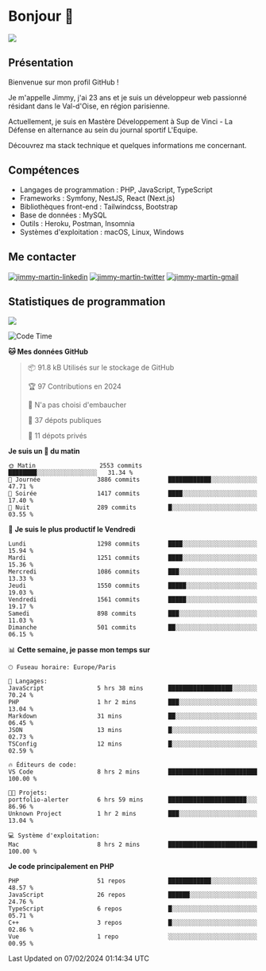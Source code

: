 # Bonjour 👋

![](https://komarev.com/ghpvc/?username=jimmy-martin&color=1a1b27)

## Présentation

Bienvenue sur mon profil GitHub !

Je m'appelle Jimmy, j'ai 23 ans et je suis un développeur web passionné résidant dans le Val-d'Oise, en région parisienne.

Actuellement, je suis en Mastère Développement à Sup de Vinci - La Défense en alternance au sein du journal sportif L'Equipe.

Découvrez ma stack technique et quelques informations me concernant.

## Compétences

- Langages de programmation : PHP, JavaScript, TypeScript
- Frameworks : Symfony, NestJS, React (Next.js)
- Bibliothèques front-end : Tailwindcss, Bootstrap
- Base de données : MySQL
- Outils : Heroku, Postman, Insomnia
- Systèmes d'exploitation : macOS, Linux, Windows

## Me contacter

<p>
<a href="https://www.linkedin.com/in/jimmy-martin-dev/" target="_blank"><img align="center" src="https://img.shields.io/badge/-LinkedIn-0077B5?style=for-the-badge&logo=Linkedin&logoColor=white" alt="jimmy-martin-linkedin"/></a>
<a href="https://twitter.com/jimmydev_" target="_blank"><img align="center" src="https://img.shields.io/badge/-Twitter-1DA1F2?style=for-the-badge&logo=Twitter&logoColor=white" alt="jimmy-martin-twitter"/></a>
<a href="mailto:jimmy.martin952@gmail.com" target="_blank"><img align="center" src="https://img.shields.io/badge/gmail-D14836?style=for-the-badge&logo=gmail&logoColor=white" alt="jimmy-martin-gmail"/></a>
</p>

## Statistiques de programmation

<a href="https://github-readme-stats.vercel.app/api/top-langs/?username=jimmy-martin&layout=compact">
  <img align="center" src="https://github-readme-stats.vercel.app/api/top-langs/?username=jimmy-martin&layout=compact"/>
</a>

<!--START_SECTION:waka-->
![Code Time](http://img.shields.io/badge/Code%20Time-1%2C946%20hrs%204%20mins-blue)

**🐱 Mes données GitHub** 

> 📦 91.8 kB Utilisés sur le stockage de GitHub 
 > 
> 🏆 97 Contributions en 2024
 > 
> 🚫 N'a pas choisi d'embaucher
 > 
> 📜 37 dépots publiques 
 > 
> 🔑 11 dépots privés 
 > 
**Je suis un 🐤 du matin** 

```text
🌞 Matin                  2553 commits        ████████░░░░░░░░░░░░░░░░░   31.34 % 
🌆 Journée                3886 commits        ████████████░░░░░░░░░░░░░   47.71 % 
🌃 Soirée                 1417 commits        ████░░░░░░░░░░░░░░░░░░░░░   17.40 % 
🌙 Nuit                   289 commits         █░░░░░░░░░░░░░░░░░░░░░░░░   03.55 % 
```
📅 **Je suis le plus productif le Vendredi** 

```text
Lundi                    1298 commits        ████░░░░░░░░░░░░░░░░░░░░░   15.94 % 
Mardi                    1251 commits        ████░░░░░░░░░░░░░░░░░░░░░   15.36 % 
Mercredi                 1086 commits        ███░░░░░░░░░░░░░░░░░░░░░░   13.33 % 
Jeudi                    1550 commits        █████░░░░░░░░░░░░░░░░░░░░   19.03 % 
Vendredi                 1561 commits        █████░░░░░░░░░░░░░░░░░░░░   19.17 % 
Samedi                   898 commits         ███░░░░░░░░░░░░░░░░░░░░░░   11.03 % 
Dimanche                 501 commits         ██░░░░░░░░░░░░░░░░░░░░░░░   06.15 % 
```


📊 **Cette semaine, je passe mon temps sur** 

```text
🕑︎ Fuseau horaire: Europe/Paris

💬 Langages: 
JavaScript               5 hrs 38 mins       ██████████████████░░░░░░░   70.24 % 
PHP                      1 hr 2 mins         ███░░░░░░░░░░░░░░░░░░░░░░   13.04 % 
Markdown                 31 mins             ██░░░░░░░░░░░░░░░░░░░░░░░   06.45 % 
JSON                     13 mins             █░░░░░░░░░░░░░░░░░░░░░░░░   02.73 % 
TSConfig                 12 mins             █░░░░░░░░░░░░░░░░░░░░░░░░   02.59 % 

🔥 Éditeurs de code: 
VS Code                  8 hrs 2 mins        █████████████████████████   100.00 % 

🐱‍💻 Projets: 
portfolio-alerter        6 hrs 59 mins       ██████████████████████░░░   86.96 % 
Unknown Project          1 hr 2 mins         ███░░░░░░░░░░░░░░░░░░░░░░   13.04 % 

💻 Système d'exploitation: 
Mac                      8 hrs 2 mins        █████████████████████████   100.00 % 
```

**Je code principalement en PHP** 

```text
PHP                      51 repos            ████████████░░░░░░░░░░░░░   48.57 % 
JavaScript               26 repos            ██████░░░░░░░░░░░░░░░░░░░   24.76 % 
TypeScript               6 repos             █░░░░░░░░░░░░░░░░░░░░░░░░   05.71 % 
C++                      3 repos             █░░░░░░░░░░░░░░░░░░░░░░░░   02.86 % 
Vue                      1 repo              ░░░░░░░░░░░░░░░░░░░░░░░░░   00.95 % 
```




 Last Updated on 07/02/2024 01:14:34 UTC
<!--END_SECTION:waka-->



